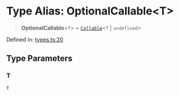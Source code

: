 # Type Alias: OptionalCallable\<T\>

> **OptionalCallable**\<`T`\> = [`Callable`](Callable.md)\<`T` \| `undefined`\>

Defined in: [types.ts:20](https://github.com/laruss/react-text-game/blob/59d7b8f771aa0b3a193326c59fd60a3d4ca5383b/packages/core/src/types.ts#L20)

## Type Parameters

### T

`T`
